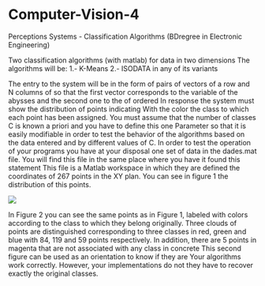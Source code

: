 # Computer-Vision-4
Perceptions Systems - Classification Algorithms (BDregree in Electronic Engineering)


Two classification algorithms (with matlab) for data in two
dimensions The algorithms will be:
1.- K-Means
2.- ISODATA in any of its variants

The entry to the system will be in the form of pairs of vectors of a row and N columns of
so that the first vector corresponds to the variable of the abysses and the second one to the
of ordered In response the system must show the distribution of points indicating
With the color the class to which each point has been assigned.
You must assume that the number of classes C is known a priori and you have to define this one
Parameter so that it is easily modifiable in order to test the behavior of the
algorithms based on the data entered and by different values ​​of C.
In order to test the operation of your programs you have at your disposal one
set of data in the dades.mat file. You will find this file in the same place where you have it
found this statement This file is a Matlab workspace in which they are defined
the coordinates of 267 points in the XY plan. You can see in figure 1 the distribution of this points.

![](https://github.com/manuelpinar/Reinforcement-Learning-Project2-Continuous-Control/blob/master/graphic_average.png?raw=true)

In Figure 2 you can see the same points as in Figure 1, labeled with colors
according to the class to which they belong originally. Three clouds of points are distinguished
corresponding to three classes in red, green and blue with 84, 119 and 59 points
respectively. In addition, there are 5 points in magenta that are not associated with any
class in concrete This second figure can be used as an orientation to know if they are
Your algorithms work correctly. However, your implementations do not they have to recover exactly the original classes.
